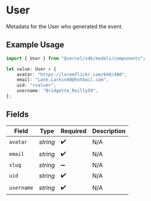 # User

Metadata for the User who generated the event.

## Example Usage

```typescript
import { User } from "@vercel/sdk/models/components";

let value: User = {
    avatar: "https://loremflickr.com/640/480",
    email: "Lane.Larkin80@hotmail.com",
    uid: "<value>",
    username: "Bridgette_Reilly59",
};
```

## Fields

| Field              | Type               | Required           | Description        |
| ------------------ | ------------------ | ------------------ | ------------------ |
| `avatar`           | *string*           | :heavy_check_mark: | N/A                |
| `email`            | *string*           | :heavy_check_mark: | N/A                |
| `slug`             | *string*           | :heavy_minus_sign: | N/A                |
| `uid`              | *string*           | :heavy_check_mark: | N/A                |
| `username`         | *string*           | :heavy_check_mark: | N/A                |